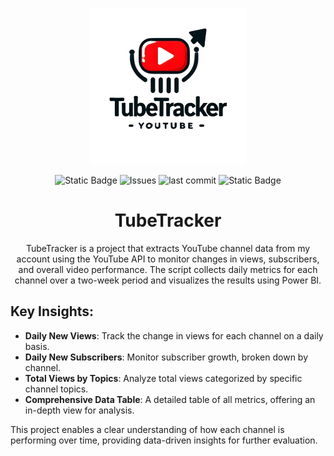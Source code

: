 <p align="center">
<img alt="logo" src="assets/logo.png" width="250">
</p>
<p align="center">
<img alt="Static Badge" src="https://img.shields.io/badge/license-MIT-MIT">
 <img alt="Issues" src=https://img.shields.io/github/issues/romisadeh/tube-tracker>
 <img alt="last commit" src=https://img.shields.io/github/last-commit/romisadeh/tube-tracker>
 <img alt="Static Badge" src="https://img.shields.io/badge/Power%20BI-included-blue?logo=Power%20BI&style=flat">

</p>
<h1 align="center">TubeTracker</h1>

<p align="center">
  TubeTracker is a project that extracts YouTube channel data from my account using the YouTube API to monitor changes in views, subscribers, and overall video performance.
  The script collects daily metrics for each channel over a two-week period and visualizes the results using Power BI.
</p>

## Key Insights:
- **Daily New Views**: Track the change in views for each channel on a daily basis.
- **Daily New Subscribers**: Monitor subscriber growth, broken down by channel.
- **Total Views by Topics**: Analyze total views categorized by specific channel topics.
- **Comprehensive Data Table**: A detailed table of all metrics, offering an in-depth view for analysis.

This project enables a clear understanding of how each channel is performing over time, providing data-driven insights for further evaluation.
